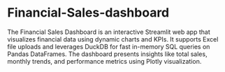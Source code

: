 # Financial-Sales-dashboard
The Financial Sales Dashboard is an interactive Streamlit web app that visualizes financial data using dynamic charts and KPIs. It supports Excel file uploads and leverages DuckDB for fast in-memory SQL queries on Pandas DataFrames. The dashboard presents insights like total sales, monthly trends, and performance metrics using Plotly visualization.
